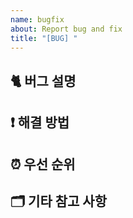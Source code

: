 ```yaml
---
name: bugfix
about: Report bug and fix
title: "[BUG] "
---
```


## 🐈 버그 설명

## ❗ 해결 방법

## ⏰ 우선 순위
<!-- hot: 긴급 수정, warm: 일반적인 수정, cool: 천천히 해도 되는 수정 -->

## 🗂️ 기타 참고 사항
